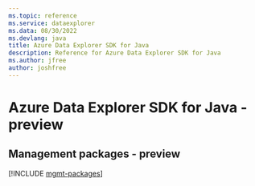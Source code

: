 ```yaml
---
ms.topic: reference
ms.service: dataexplorer
ms.data: 08/30/2022
ms.devlang: java
title: Azure Data Explorer SDK for Java
description: Reference for Azure Data Explorer SDK for Java
ms.author: jfree
author: joshfree
---
```

# Azure Data Explorer SDK for Java - preview

## Management packages - preview
[!INCLUDE [mgmt-packages](data-explorer-mgmt-index.md)]